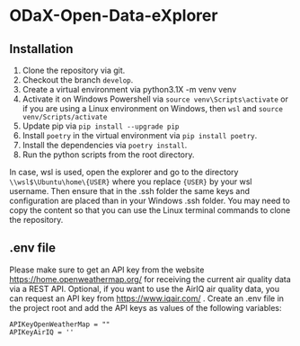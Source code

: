 # ODaX-Open-Data-eXplorer

## Installation
1) Clone the repository via git.
2) Checkout the branch ```develop```.
3) Create a virtual environment via python3.1X -m venv venv 
4) Activate it on Windows Powershell via 
   ```source venv\Scripts\activate``` 
   or if you are using a Linux environment on Windows, then
   ```wsl``` and ```source venv/Scripts/activate```
5) Update pip via ```pip install --upgrade pip```
6) Install ```poetry``` in the virtual environment via ```pip install poetry```.
7) Install the dependencies via ```poetry install```.
8) Run the python scripts from the root directory.


In case, wsl is used, open the explorer and go to the directory
```\\wsl$\Ubuntu\home\{USER}``` where you replace ```{USER}``` by your wsl username. Then ensure that in the .ssh folder the same keys and configuration are placed than in your Windows .ssh folder. You may need to copy the content so that you can use the Linux terminal commands to clone the repository.

## .env file
Please make sure to get an API key from the website https://home.openweathermap.org/ for receiving the current air quality data via a REST API. Optional, if you want to use the AirIQ air quality data, you can request an API key from  https://www.iqair.com/ . 
Create an .env file in the project root and add the API keys as values of the following variables:
```
APIKeyOpenWeatherMap = ""
APIKeyAirIQ = ''
```